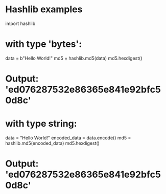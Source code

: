 # Hashlib examples

import hashlib

# with type 'bytes':
data = b"Hello World!"
md5 = hashlib.md5(data)
md5.hexdigest()
# Output: 'ed076287532e86365e841e92bfc50d8c'

# with type string:
data = "Hello World!"
encoded_data = data.encode()
md5 = hashlib.md5(encoded_data)
md5.hexdigest()
# Output: 'ed076287532e86365e841e92bfc50d8c'
